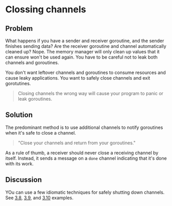 # Clossing channels

## Problem

What happens if you have a sender and receiver goroutine, and the sender finishes sending data? Are the receiver goroutine and channel automatically cleaned up? Nope. The memory manager will only clean up values that it can ensure won't be used again. You have to be careful not to leak both channels and goroutines.

You don't want leftover channels and goroutines to consume resources and cause leaky applications. You want to safely close channels and exit gorotutines.

> Closing channels the wrong way will cause your program to panic or leak goroutines.

## Solution

The predominant method is to use additional channels to notify goroutines when it's safe to close a channel.

> "Close your channels and return from your goroutines."

As a rule of thumb, a receiver should never close a receiving channel by itself. Instead, it sends a message on a `done` channel indicating that it's done with its work. 

## Discussion

YOu can use a few idiomatic techniques for safely shutting down channels. See [3.8](../improper_channel_close.go), [3.9](../close_from_sender.go), and [3.10](../close_channel.go) examples.
